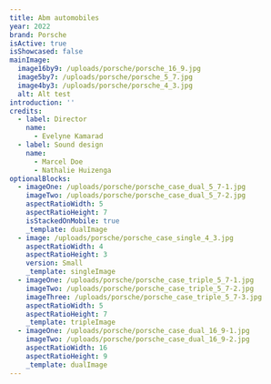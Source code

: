 ```yaml
---
title: Abm automobiles
year: 2022
brand: Porsche
isActive: true
isShowcased: false
mainImage:
  image16by9: /uploads/porsche/porsche_16_9.jpg
  image5by7: /uploads/porsche/porsche_5_7.jpg
  image4by3: /uploads/porsche/porsche_4_3.jpg
  alt: Alt test
introduction: ''
credits:
  - label: Director
    name:
      - Evelyne Kamarad
  - label: Sound design
    name:
      - Marcel Doe
      - Nathalie Huizenga
optionalBlocks:
  - imageOne: /uploads/porsche/porsche_case_dual_5_7-1.jpg
    imageTwo: /uploads/porsche/porsche_case_dual_5_7-2.jpg
    aspectRatioWidth: 5
    aspectRatioHeight: 7
    isStackedOnMobile: true
    _template: dualImage
  - image: /uploads/porsche/porsche_case_single_4_3.jpg
    aspectRatioWidth: 4
    aspectRatioHeight: 3
    version: Small
    _template: singleImage
  - imageOne: /uploads/porsche/porsche_case_triple_5_7-1.jpg
    imageTwo: /uploads/porsche/porsche_case_triple_5_7-2.jpg
    imageThree: /uploads/porsche/porsche_case_triple_5_7-3.jpg
    aspectRatioWidth: 5
    aspectRatioHeight: 7
    _template: tripleImage
  - imageOne: /uploads/porsche/porsche_case_dual_16_9-1.jpg
    imageTwo: /uploads/porsche/porsche_case_dual_16_9-2.jpg
    aspectRatioWidth: 16
    aspectRatioHeight: 9
    _template: dualImage
---
```


